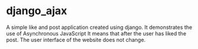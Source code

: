 # django_ajax
A simple like and post application created using django. 
It demonstrates the use of Asynchronous JavaScript 
It means that after the user has liked the post.
The user interface of the website does not change.
